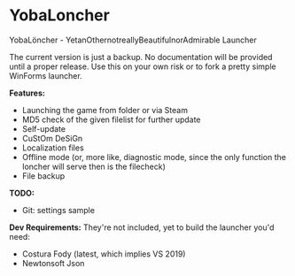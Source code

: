 # YobaLoncher
YobaLöncher - YetanOthernotreallyBeautifulnorAdmirable Launcher

The current version is just a backup. No documentation will be provided until a proper release. Use this on your own risk or to fork a pretty simple WinForms launcher.

**Features:**
- Launching the game from folder or via Steam
- MD5 check of the given filelist for further update
- Self-update
- CuStOm DeSiGn
- Localization files
- Offline mode (or, more like, diagnostic mode, since the only function the loncher will serve then is the filecheck)
- File backup

**TODO:**
- Git: settings sample

**Dev Requirements:**
They're not included, yet to build the launcher you'd need:
- Costura Fody (latest, which implies VS 2019)
- Newtonsoft Json
